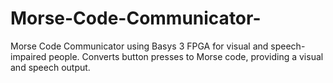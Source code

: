# Morse-Code-Communicator-
Morse Code Communicator using Basys 3 FPGA for visual and speech-impaired people. Converts button presses to Morse code, providing a visual and speech output.

